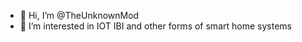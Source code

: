 - 👋 Hi, I’m @TheUnknownMod
- 👀 I’m interested in IOT IBI and other forms of smart home systems

<!---
TheUnknownMod/TheUnknownMod is a ✨ special ✨ repository because its `README.md` (this file) appears on your GitHub profile.
You can click the Preview link to take a look at your changes.
--->
